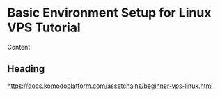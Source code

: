 # Basic Environment Setup for Linux VPS Tutorial

Content

## Heading

https://docs.komodoplatform.com/assetchains/beginner-vps-linux.html
